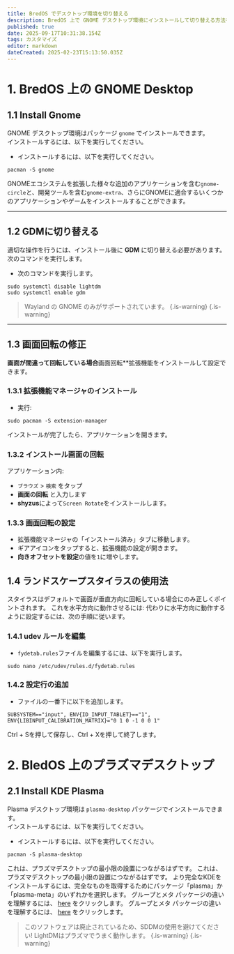 ```yaml
---
title: BredOS でデスクトップ環境を切り替える
description: BredOS 上で GNOME デスクトップ環境にインストールして切り替える方法を学びます。
published: true
date: 2025-09-17T10:31:38.154Z
tags: カスタマイズ
editor: markdown
dateCreated: 2025-02-23T15:13:50.035Z
---
```


# 1. BredOS 上の GNOME Desktop

## 1.1 Install Gnome

GNOME デスクトップ環境はパッケージ `gnome` でインストールできます。\
インストールするには、以下を実行してください。

- インストールするには、以下を実行してください。

```
pacman -S gnome
```

GNOMEエコシステムを拡張した様々な追加のアプリケーションを含む`gnome-circle`と、開発ツールを含む`gnome-extra`、さらにGNOMEに適合するいくつかのアプリケーションやゲームをインストールすることができます。

---

## 1.2 GDMに切り替える

適切な操作を行うには、インストール後に **GDM** に切り替える必要があります。\
次のコマンドを実行します。

- 次のコマンドを実行します。

```
sudo systemctl disable lightdm
sudo systemctl enable gdm
```

> Wayland の GNOME のみがサポートされています。
> {.is-warning}
> {.is-warning}

---

## 1.3 画面回転の修正

**画面が間違って回転している場合**画面回転\*\*拡張機能をインストールして設定できます。

### 1.3.1 拡張機能マネージャのインストール

- 実行:

```
sudo pacman -S extension-manager
```

インストールが完了したら、アプリケーションを開きます。

### 1.3.2 インストール画面の回転

アプリケーション内:

- `ブラウズ` > `検索` をタップ
- **画面の回転** と入力します
- **shyzus**によって`Screen Rotate`をインストールします。

### 1.3.3 画面回転の設定

- 拡張機能マネージャの「インストール済み」タブに移動します。
- ギアアイコンをタップすると、拡張機能の設定が開きます。
- **向きオフセットを設定**の値を`1`に増やします。

## 1.4 ランドスケープスタイラスの使用法

スタイラスはデフォルトで画面が垂直方向に回転している場合にのみ正しくポイントされます。
これを水平方向に動作させるには:
代わりに水平方向に動作するように設定するには、次の手順に従います。

### 1.4.1 udev ルールを編集

- `fydetab.rules`ファイルを編集するには、以下を実行します。

```
sudo nano /etc/udev/rules.d/fydetab.rules
```

### 1.4.2 設定行の追加

- ファイルの一番下に以下を追加します。

```
SUBSYSTEM=="input", ENV{ID_INPUT_TABLET}=="1", ENV{LIBINPUT_CALIBRATION_MATRIX}="0 1 0 -1 0 0 1"
```

Ctrl + Sを押して保存し、Ctrl + Xを押して終了します。

# 2. BledOS 上のプラズマデスクトップ

## 2.1 Install KDE Plasma

Plasma デスクトップ環境は `plasma-desktop` パッケージでインストールできます。\
インストールするには、以下を実行してください。

- インストールするには、以下を実行してください。

```
pacman -S plasma-desktop
```

これは、プラズマデスクトップの最小限の設置につながるはずです。 これは、プラズマデスクトップの最小限の設置につながるはずです。 より完全なKDEをインストールするには、完全なものを取得するためにパッケージ「plasma」か「plasma-meta」のいずれかを選択します。 グループとメタ パッケージの違いを理解するには、 [here](https://wiki.archlinux.org/title/Meta_package_and_package_group) をクリックします。 グループとメタ パッケージの違いを理解するには、 [here](https://wiki.archlinux.org/title/Meta_package_and_package_group) をクリックします。

> このソフトウェアは廃止されているため、SDDMの使用を避けてください! LightDMはプラズマでうまく動作します。
> {.is-warning}
> {.is-warning}
